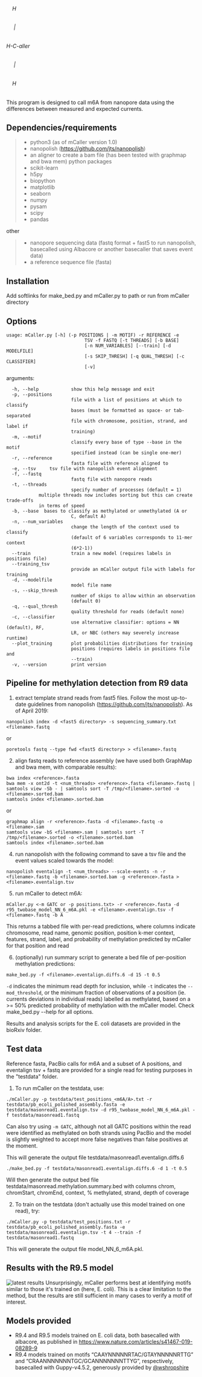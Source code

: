 ###### &nbsp;&nbsp;&nbsp;&nbsp;H  
###### &nbsp;&nbsp;&nbsp;&nbsp;&nbsp;|  
###### H-C-aller  
###### &nbsp;&nbsp;&nbsp;&nbsp;&nbsp;|  
###### &nbsp;&nbsp;&nbsp;&nbsp;H

This program is designed to call m6A from nanopore data using the differences between measured and expected currents.  

## Dependencies/requirements
> - python3 (as of mCaller version 1.0)
> - nanopolish (https://github.com/jts/nanopolish)
> - an aligner to create a bam file (has been tested with graphmap and bwa mem)
python packages
> - scikit-learn 
> - h5py
> - biopython 
> - matplotlib
> - seaborn
> - numpy
> - pysam
> - scipy
> - pandas

other
> - nanopore sequencing data (fastq format + fast5 to run nanopolish, basecalled using Albacore or another basecaller that saves event data)
> - a reference sequence file (fasta)

## Installation
Add softlinks for make_bed.py and mCaller.py to path or run from mCaller directory

## Options
```
usage: mCaller.py [-h] (-p POSITIONS | -m MOTIF) -r REFERENCE -e
                             TSV -f FASTQ [-t THREADS] [-b BASE]
                             [-n NUM_VARIABLES] [--train] [-d MODELFILE]
                             [-s SKIP_THRESH] [-q QUAL_THRESH] [-c CLASSIFIER]
                             [-v]
```

arguments:
```
  -h, --help            show this help message and exit
  -p, --positions
                        file with a list of positions at which to classify
                        bases (must be formatted as space- or tab-separated
                        file with chromosome, position, strand, and label if
                        training)
  -m, --motif 
                        classify every base of type --base in the motif
                        specified instead (can be single one-mer)
  -r, --reference 
                        fasta file with reference aligned to
  -e, --tsv     tsv file with nanopolish event alignment
  -f, --fastq 
                        fastq file with nanopore reads
  -t, --threads
                        specify number of processes (default = 1) 
			multiple threads now includes sorting but this can create trade-offs
            in terms of speed
  -b, --base  bases to classify as methylated or unmethylated (A or
                        C, default A)
  -n, --num_variables
                        change the length of the context used to classify
                        (default of 6 variables corresponds to 11-mer context
                        (6*2-1))
  --train               train a new model (requires labels in positions file)
  --training_tsv 
                        provide an mCaller output file with labels for training
  -d, --modelfile 
                        model file name
  -s, --skip_thresh 
                        number of skips to allow within an observation
                        (default 0)
  -q, --qual_thresh
                        quality threshold for reads (default none)
  -c, --classifier 
                        use alternative classifier: options = NN (default), RF,
                        LR, or NBC (others may severely increase runtime)
  --plot_training       plot probabilities distributions for training
                        positions (requires labels in positions file and
                        --train)
  -v, --version         print version

```

## Pipeline for methylation detection from R9 data

1. extract template strand reads from fast5 files. Follow the most up-to-date guidelines from nanopolish (https://github.com/jts/nanopolish). As of April 2019:
```
nanopolish index -d <fast5 directory> -s sequencing_summary.txt <filename>.fastq
```
   or 
``` 
poretools fastq --type fwd <fast5 directory> > <filename>.fastq 
```
2. align fastq reads to reference assembly (we have used both GraphMap and bwa mem, with comparable results):
``` 
bwa index <reference>.fasta 
bwa mem -x ont2d -t <num_threads> <reference>.fasta <filename>.fastq | samtools view -Sb - | samtools sort -T /tmp/<filename>.sorted -o <filename>.sorted.bam 
samtools index <filename>.sorted.bam 
```
   or 
``` 
graphmap align -r <reference>.fasta -d <filename>.fastq -o <filename>.sam 
samtools view -bS <filename>.sam | samtools sort -T /tmp/<filename>.sorted -o <filename>.sorted.bam 
samtools index <filename>.sorted.bam 
``` 
4. run nanopolish with the following command to save a tsv file and the event values scaled towards the model:
``` 
nanopolish eventalign -t <num_threads> --scale-events -n -r <filename>.fastq -b <filename>.sorted.bam -g <reference>.fasta > <filename>.eventalign.tsv
```
5. run mCaller to detect m6A:
```
mCaller.py <-m GATC or -p positions.txt> -r <reference>.fasta -d r95_twobase_model_NN_6_m6A.pkl -e <filename>.eventalign.tsv -f <filename>.fastq -b A 
```
   This returns a tabbed file with per-read predictions, where columns indicate chromosome, read name, genomic position, position k-mer context, features, strand, label, and probability of methylation predicted by mCaller for that position and read 

6. (optionally) run summary script to generate a bed file of per-position methylation predictions:
```
make_bed.py -f <filename>.eventalign.diffs.6 -d 15 -t 0.5 
```
`-d` indicates the minimum read depth for inclusion, while `-t` indicates the `--mod_threshold`, or the minimum fraction of observations of a position (ie. currents deviations in individual reads) labelled as methylated, based on a >= 50% predicted probability of methylation with the mCaller model. Check make_bed.py --help for all options. 

Results and analysis scripts for the E. coli datasets are provided in the bioRxiv folder. 

## Test data

Reference fasta, PacBio calls for m6A and a subset of A positions, and eventalign tsv + fastq are provided for a single read for testing purposes in the "testdata" folder. 

1. To run mCaller on the testdata, use:
``` 
./mCaller.py -p testdata/test_positions_<m6A/A>.txt -r testdata/pb_ecoli_polished_assembly.fasta -e testdata/masonread1.eventalign.tsv -d r95_twobase_model_NN_6_m6A.pkl -f testdata/masonread1.fastq 
```
   Can also try using `-m GATC`, although not all GATC positions within the read were identified as methylated on both strands using PacBio and the model is slightly weighted to accept more false negatives than false positives at the moment. 

  This will generate the output file testdata/masonread1.eventalign.diffs.6

``` 
./make_bed.py -f testdata/masonread1.eventalign.diffs.6 -d 1 -t 0.5 
```
  Will then generate the output bed file testdata/masonread.methylation.summary.bed with columns chrom, chromStart, chromEnd, context, % methylated, strand, depth of coverage

2. To train on the testdata (don't actually use this model trained on one read), try:
``` 
./mCaller.py -p testdata/test_positions.txt -r testdata/pb_ecoli_polished_assembly.fasta -e testdata/masonread1.eventalign.tsv -t 4 --train -f testdata/masonread1.fastq
```

  This will generate the output file model_NN_6_m6A.pkl. 
  
  ## Results with the R9.5 model 
  ![latest results](motifs_plot.png)
  Unsurprisingly, mCaller performs best at identifying motifs similar to those it's trained on (here, E. coli). This is a clear limitation to the method, but the results are still sufficient in many cases to verify a motif of interest. 

## Models provided
- R9.4 and R9.5 models trained on E. coli data, both basecalled with albacore, as published in https://www.nature.com/articles/s41467-019-08289-9
- R9.4 models trained on motifs “CAAYNNNNNRTAC/GTAYNNNNNRTTG” and “CRAANNNNNNNTGC/GCANNNNNNNTTYG”, respectively, basecalled with Guppy-v4.5.2, generously provided by [@wshropshire](https://github.com/wshropshire)
